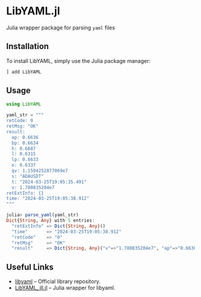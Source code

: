 # LibYAML.jl 

Julia wrapper package for parsing `yaml` files

## Installation

To install LibYAML, simply use the Julia package manager:

```julia
] add LibYAML
```

## Usage
```julia
using LibYAML

yaml_str = """
retCode: 0
retMsg: "OK"
result:
  ap: 0.6636
  bp: 0.6634
  h: 0.6687
  l: 0.6315
  lp: 0.6633
  o: 0.6337
  qv: 1.1594252877069e7
  s: "ADAUSDT"
  t: "2024-03-25T19:05:35.491"
  v: 1.780835204e7
retExtInfo: {}
time: "2024-03-25T19:05:38.912"
"""

julia> parse_yaml(yaml_str)
Dict{String, Any} with 5 entries:
  "retExtInfo" => Dict{String, Any}()
  "time"       => "2024-03-25T19:05:38.912"
  "retCode"    => "0"
  "retMsg"     => "OK"
  "result"     => Dict{String, Any}("v"=>"1.780835204e7", "ap"=>"0.6636", "o"=>"0.6337", "t"=>"2024-03-25T19:05:35.491", "qv"=>"1.15942…
```

## Useful Links

- [libyaml](https://github.com/yaml/libyaml) – Official library repository.  
- [LibYAML_jll.jl](https://github.com/JuliaBinaryWrappers/LibYAML_jll.jl) – Julia wrapper for libyaml.
